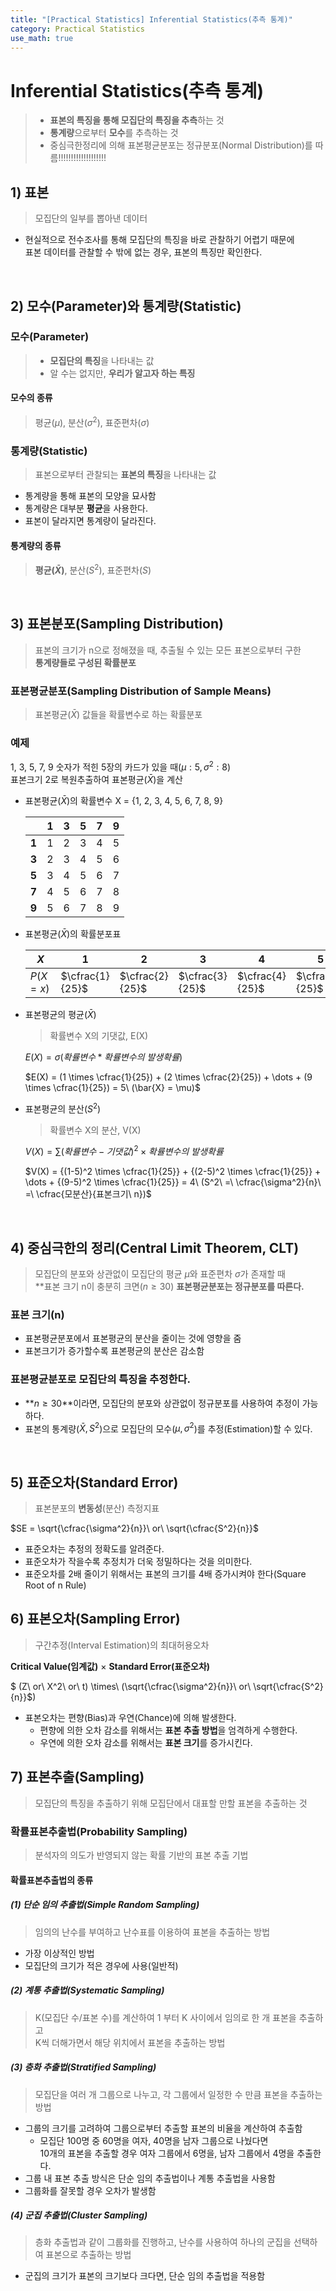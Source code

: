 ```yaml
---
title: "[Practical Statistics] Inferential Statistics(추측 통계)"
category: Practical Statistics
use_math: true
---
```


# Inferential Statistics(추측 통계)
> - **표본의 특징을 통해 모집단의 특징을 추측**하는 것 <br>
> - **통계량**으로부터 **모수**를 추측하는 것 <br>
> - 중심극한정리에 의해 표본평균분포는 정규분포(Normal Distribution)를 따름!!!!!!!!!!!!!!!!!!!

## 1) 표본
> 모집단의 일부를 뽑아낸 데이터

- 현실적으로 전수조사를 통해 모집단의 특징을 바로 관찰하기 어렵기 때문에<br>
  표본 데이터를 관찰할 수 밖에 없는 경우, 표본의 특징만 확인한다.

<br>

## 2) 모수(Parameter)와 통계량(Statistic)
### 모수(Parameter)
> - **모집단의 특징**을 나타내는 값<br>
> - 알 수는 없지만, **우리가 알고자 하는 특징**

#### 모수의 종류
> 평균($\mu$), 분산($\sigma^2$), 표준편차($\sigma$)

### 통계량(Statistic)
> 표본으로부터 관찰되는 **표본의 특징**을 나타내는 값

- 통계량을 통해 표본의 모양을 묘사함
- 통계량은 대부분 **평균**을 사용한다.
- 표본이 달라지면 통계량이 달라진다.

#### 통계량의 종류
> **평균($\bar{X}$)**, 분산($S^2$), 표준편차($S$)

<br>

## 3) 표본분포(Sampling Distribution)
> 표본의 크기가 n으로 정해졌을 때, 추출될 수 있는 모든 표본으로부터 구한<br>
> **통계량들로 구성된 확률분포**

### 표본평균분포(Sampling Distribution of Sample Means)
> 표본평균($\bar{X}$) 값들을 확률변수로 하는 확률분포

### 예제

1, 3, 5, 7, 9 숫자가 적힌 5장의 카드가 있을 때($\mu : 5, \sigma^2 : 8$) <br>
표본크기 2로 복원추출하여 표본평균($\bar{X}$)을 계산

- 표본평균($\bar{X}$)의 확률변수 X = {1, 2, 3, 4, 5, 6, 7, 8, 9}

  ||1|3|5|7|9|
  |---|---|---|---|---|---|
  |**1**|1|2|3|4|5|
  |**3**|2|3|4|5|6|
  |**5**|3|4|5|6|7|
  |**7**|4|5|6|7|8|
  |**9**|5|6|7|8|9|

- 표본평균($\bar{X}$)의 확률분포표
  
  |$X$|1|2|3|4|5|6|7|8|9|
  |---|---|---|---|---|---|---|---|---|---|
  |$P(X = x)$|$\cfrac{1}{25}$|$\cfrac{2}{25}$|$\cfrac{3}{25}$|$\cfrac{4}{25}$|$\cfrac{5}{25}$|$\cfrac{4}{25}$|$\cfrac{3}{25}$|$\cfrac{2}{25}$|$\cfrac{1}{25}$|

- 표본평균의 평균($\bar{X}$)
  > 확률변수 X의 기댓값, E(X)
  
  $E(X)=\sigma(확률변수 * 확률변수의\ 발생확률)$    
  
  $E(X) = (1 \times \cfrac{1}{25}) + (2 \times \cfrac{2}{25}) + \dots + (9 \times \cfrac{1}{25}) = 5\ (\bar{X} = \mu)$
  
  
- 표본평균의 분산($S^2$)
  > 확률변수 X의 분산, V(X)
  
  $V(X)=\sum{(확률변수-기댓값)^2 \times 확률변수의\ 발생확률}$
  
  $V(X) = {(1-5)^2 \times \cfrac{1}{25}} + {(2-5)^2 \times \cfrac{1}{25}} + \dots + {(9-5)^2 \times \cfrac{1}{25}} = 4\ (S^2\ =\ \cfrac{\sigma^2}{n}\ =\ \cfrac{모분산}{표본크기\ n})$

<br>

## 4) 중심극한의 정리(Central Limit Theorem, CLT)
> 모집단의 분포와 상관없이 모집단의 평균 $\mu$와 표준편차 $\sigma$가 존재할 때<br>
> **표본 크기 n이 충분히 크면($n\ge30$) **표본평균분포는 정규분포를 따른다.**

### 표본 크기(n)
- 표본평균분포에서 표본평균의 분산을 줄이는 것에 영향을 줌
- 표본크기가 증가할수록 표본평균의 분산은 감소함

### 표본평균분포로 모집단의 특징을 추정한다.
- **$n\ge30$**이라면, 모집단의 분포와 상관없이 정규분포를 사용하여 추정이 가능하다.
- 표본의 통계량($\bar{X}, S^2$)으로 모집단의 모수($\mu, \sigma^2$)를 추정(Estimation)할 수 있다.

<br>

## 5) 표준오차(Standard Error)
> 표본분포의 **변동성**(분산) 측정지표

$SE = \sqrt{\cfrac{\sigma^2}{n}}\ or\ \sqrt{\cfrac{S^2}{n}}$

- 표준오차는 추정의 정확도를 알려준다.
- 표준오차가 작을수록 추정치가 더욱 정밀하다는 것을 의미한다.
- 표준오차를 2배 줄이기 위해서는 표본의 크기를 4배 증가시켜야 한다(Square Root of n Rule)

## 6) 표본오차(Sampling Error)
> 구간추정(Interval Estimation)의 최대허용오차

**Critical Value(임계값)** $\times$ **Standard Error(표준오차)**

$ (Z\ or\ X^2\ or\ t\) \times\ (\sqrt{\cfrac{\sigma^2}{n}}\ or\ \sqrt{\cfrac{S^2}{n}}$)

- 표본오차는 편향(Bias)과 우연(Chance)에 의해 발생한다.
  - 편향에 의한 오차 감소를 위해서는 **표본 추출 방법**을 엄격하게 수행한다.
  - 우연에 의한 오차 감소를 위해서는 **표본 크기**를 증가시킨다.

## 7) 표본추출(Sampling)
> 모집단의 특징을 추출하기 위해 모집단에서 대표할 만할 표본을 추출하는 것

### 확률표본추출법(Probability Sampling)
> 분석자의 의도가 반영되지 않는 확률 기반의 표본 추출 기법

#### 확률표본추출법의 종류

##### (1) 단순 임의 추출법(Simple Random Sampling)
> 임의의 난수를 부여하고 난수표를 이용하여 표본을 추출하는 방법

- 가장 이상적인 방법
- 모집단의 크기가 적은 경우에 사용(일반적)

##### (2) 계통 추출법(Systematic Sampling)
> K(모집단 수/표본 수)를 계산하여 1 부터 K 사이에서 임의로 한 개 표본을 추출하고<br>
> K씩 더해가면서 해당 위치에서 표본을 추출하는 방법

##### (3) 층화 추출법(Stratified Sampling)
> 모집단을 여러 개 그룹으로 나누고, 각 그룹에서 일정한 수 만큼 표본을 추출하는 방법

- 그룹의 크기를 고려하여 그룹으로부터 추출할 표본의 비율을 계산하여 추출함
  - 모집단 100명 중 60명을 여자, 40명을 남자 그룹으로 나눴다면<br>
    10개의 표본을 추출할 경우 여자 그룹에서 6명을, 남자 그룹에서 4명을 추출한다.
- 그룹 내 표본 추출 방식은 단순 임의 추출법이나 계통 추출법을 사용함
- 그룹화를 잘못할 경우 오차가 발생함

##### (4) 군집 추출법(Cluster Sampling)
> 층화 추출법과 같이 그룹화를 진행하고, 난수를 사용하여 하나의 군집을 선택하여 표본으로 추출하는 방법

- 군집의 크기가 표본의 크기보다 크다면, 단순 임의 추출법을 적용함